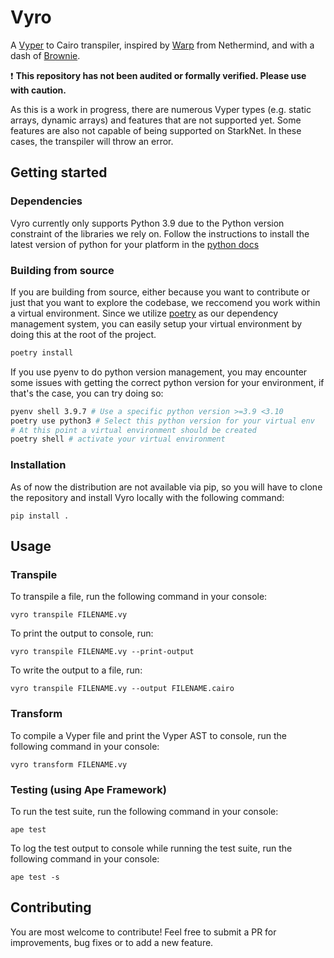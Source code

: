 # Vyro

A [Vyper](https://github.com/vyperlang/vyper) to Cairo transpiler, inspired by [Warp](https://github.com/NethermindEth/warp) from Nethermind, and with a dash of [Brownie](https://github.com/eth-brownie/brownie).

:exclamation: **This repository has not been audited or formally verified. Please use with caution.**

As this is a work in progress, there are numerous Vyper types (e.g. static arrays, dynamic arrays) and features that are not supported yet. Some features are also not capable of being supported on StarkNet. In these cases, the transpiler will throw an error.

## Getting started

### Dependencies

Vyro currently only supports Python 3.9 due to the Python version constraint of the libraries we rely on. Follow the instructions to install the latest version of python for your platform in the [python docs](https://docs.python.org/3/using/unix.html#getting-and-installing-the-latest-version-of-python)

### Building from source

If you are building from source, either because you want to contribute or just that you want to explore the codebase, we reccomend you work within a virtual environment. Since we utilize [poetry](https://python-poetry.org/docs/#installation) as our dependency management system, you can easily setup your virtual environment by doing this at the root of the project.

```bash
poetry install
```

If you use pyenv to do python version management, you may encounter some issues with getting the correct python version for your environment, if that's the case, you can try doing so:

```bash
pyenv shell 3.9.7 # Use a specific python version >=3.9 <3.10
poetry use python3 # Select this python version for your virtual env
# At this point a virtual environment should be created
poetry shell # activate your virtual environment
```


### Installation

As of now the distribution are not available via pip, so you will have to clone the repository and install Vyro locally with the following command:

```
pip install .
```


## Usage

### Transpile

To transpile a file, run the following command in your console:
```
vyro transpile FILENAME.vy
```

To print the output to console, run:
```
vyro transpile FILENAME.vy --print-output
```

To write the output to a file, run:
```
vyro transpile FILENAME.vy --output FILENAME.cairo
```

### Transform

To compile a Vyper file and print the Vyper AST to console, run the following command in your console:
```
vyro transform FILENAME.vy
```

### Testing (using Ape Framework)

To run the test suite, run the following command in your console:
```
ape test
```

To log the test output to console while running the test suite, run the following command in your console:
```
ape test -s
```

## Contributing

You are most welcome to contribute! Feel free to submit a PR for improvements, bug fixes or to add a new feature.
